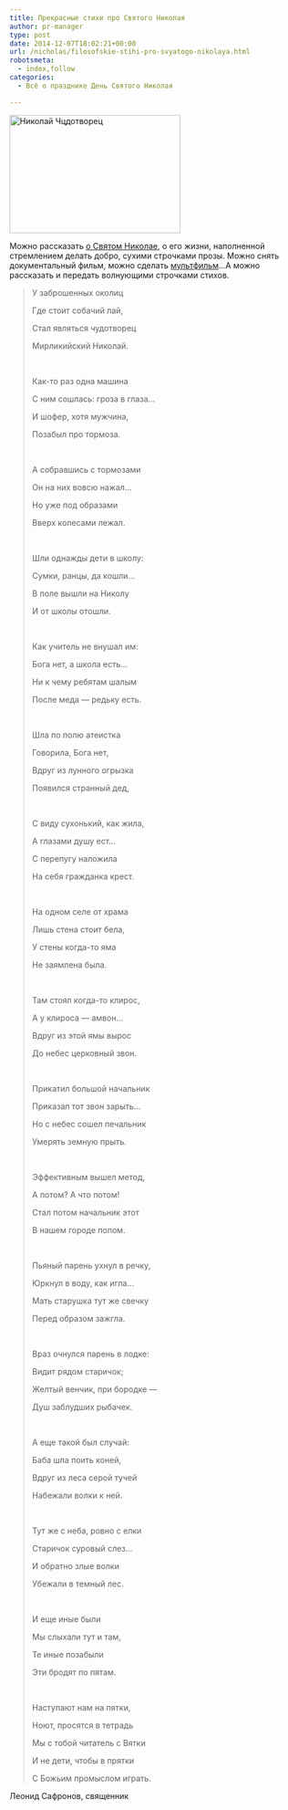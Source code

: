 ```yaml
---
title: Прекрасные стихи про Святого Николая
author: pr-manager
type: post
date: 2014-12-07T18:02:21+00:00
url: /nicholas/filosofskie-stihi-pro-svyatogo-nikolaya.html
robotsmeta:
  - index,follow
categories:
  - Всё о празднике День Святого Николая

---
```

[<img class="alignleft wp-image-2437 size-medium" src="http://svyatoynikolay.ru/wp-content/uploads/2014/12/Nikolaj-CHtsdotvorets-300x207.jpg" alt="Николай Чцдотворец" width="300" height="207" srcset="http://svyatoynikolay.ru/wp-content/uploads/2014/12/Nikolaj-CHtsdotvorets-300x207.jpg 300w, http://svyatoynikolay.ru/wp-content/uploads/2014/12/Nikolaj-CHtsdotvorets-434x300.jpg 434w, http://svyatoynikolay.ru/wp-content/uploads/2014/12/Nikolaj-CHtsdotvorets.jpg 492w" sizes="(max-width: 300px) 100vw, 300px" />][1]

Можно рассказать <a title="История Святого Николая чудотворца" href="http://svyatoynikolay.ru/o-svyatom-nikolae/istoriya-svyatogo-nikolaya-chudotvortsa.html" target="_blank">о Святом Николае</a>, о его жизни, наполненной стремлением делать добро, сухими строчками прозы. Можно снять документальный фильм, можно сделать <a title="Мультик про Святого Николая" href="http://svyatoynikolay.ru/s-imenem-svyatogo-nikolaya/multik-pro-svyatogo-nikolaya.html" target="_blank">мультфильм</a>&#8230;А можно рассказать и передать волнующими строчками стихов.

> У заброшенных околиц
> 
> Где стоит собачий лай,
> 
> Стал являться чудотворец
> 
> Мирликийский Николай.<!--more-->
> 
> &nbsp;
> 
> Как-то раз одна машина
> 
> С ним сошлась: гроза в глаза…
> 
> И шофер, хотя мужчина,
> 
> Позабыл про тормоза.
> 
> &nbsp;
> 
> А собравшись с тормозами
> 
> Он на них вовсю нажал…
> 
> Но уже под образами
> 
> Вверх колесами лежал.
> 
> &nbsp;
> 
> Шли однажды дети в школу:
> 
> Сумки, ранцы, да кошли…
> 
> В поле вышли на Николу
> 
> И от школы отошли.
> 
> &nbsp;
> 
> Как учитель не внушал им:
> 
> Бога нет, а школа есть…
> 
> Ни к чему ребятам шалым
> 
> После меда &#8212; редьку есть.
> 
> &nbsp;
> 
> Шла по полю атеистка
> 
> Говорила, Бога нет,
> 
> Вдруг из лунного огрызка
> 
> Появился странный дед,
> 
> &nbsp;
> 
> С виду сухонький, как жила,
> 
> А глазами душу ест…
> 
> С перепугу наложила
> 
> На себя гражданка крест.
> 
> &nbsp;
> 
> На одном селе от храма
> 
> Лишь стена стоит бела,
> 
> У стены когда-то яма
> 
> Не заямлена была.
> 
> &nbsp;
> 
> Там стоял когда-то клирос,
> 
> А у клироса &#8212; амвон…
> 
> Вдруг из этой ямы вырос
> 
> До небес церковный звон.
> 
> &nbsp;
> 
> Прикатил большой начальник
> 
> Приказал тот звон зарыть…
> 
> Но с небес сошел печальник
> 
> Умерять земную прыть.
> 
> &nbsp;
> 
> Эффективным вышел метод,
> 
> А потом? А что потом!
> 
> Стал потом начальник этот
> 
> В нашем городе попом.
> 
> &nbsp;
> 
> Пьяный парень ухнул в речку,
> 
> Юркнул в воду, как игла…
> 
> Мать старушка тут же свечку
> 
> Перед образом зажгла.
> 
> &nbsp;
> 
> Враз очнулся парень в лодке:
> 
> Видит рядом старичок;
> 
> Желтый венчик, при бородке &#8212;
> 
> Душ заблудших рыбачек.
> 
> &nbsp;
> 
> А еще такой был случай:
> 
> Баба шла поить коней,
> 
> Вдруг из леса серой тучей
> 
> Набежали волки к ней.
> 
> &nbsp;
> 
> Тут же с неба, ровно с елки
> 
> Старичок суровый слез…
> 
> И обратно злые волки
> 
> Убежали в темный лес.
> 
> &nbsp;
> 
> И еще иные были
> 
> Мы слыхали тут и там,
> 
> Те иные позабыли
> 
> Эти бродят по пятам.
> 
> &nbsp;
> 
> Наступают нам на пятки,
> 
> Ноют, просятся в тетрадь
> 
> Мы с тобой читатель с Вятки
> 
> И не дети, чтобы в прятки
> 
> С Божьим промыслом играть.

Леонид Сафронов, священник

 [1]: http://svyatoynikolay.ru/wp-content/uploads/2014/12/Nikolaj-CHtsdotvorets.jpg